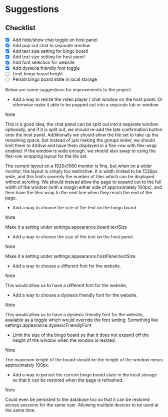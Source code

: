 # Suggestions

## Checklist

- [x] Add hide/show chat toggle on host panel
- [x] Add pop out chat to separate window
- [x] Add text size setting for bingo board
- [x] Add text size setting for host panel
- [x] Add font selection for website
- [x] Add dyslexia friendly font toggle
- [ ] Limit bingo board height
- [ ] Persist bingo board state in local storage

Below are some suggestions for improvements to the project.

- Add a way to resize the video player / chat window on the host panel.
  Or otherwise make it able to be popped out into a separate tab or window.

> [!note]
> This is a good idea, the chat panel can be split out into a seperate window optionally,
> and if it is split out, we should re-add the late confirmation button onto
> the host panel. Additionally we should allow the tile set to take up the remaining
> space, but instead of just making the groups wider, we should limit them to 40dvw
> and have them displayed in a flex-row with flex-wrap enabled.
> If the window is wide enough, we should also swap to using the flex-row
> wrapping layout for the tile set.
>
> The current layout on a 1920x1080 monitor is fine, but when on a
> wider monitor, the layout is simply too restrictive. It is width
> limited to be 1536px wide, and this limits severely the number of
> tiles which can be displayed without scrolling. We should instead
> allow the page to expand out to the full width of the window (with
> a margin either side of approximately 100px), and then have the tiles
> wrap to the next line when they reach the end of the page.

- Add a way to choose the size of the text on the bingo board.

> [!note]
> Make it a setting under settings.appearance.board.textSize

- Add a way to choose the size of the text on the host panel.

> [!note]
> Make it a setting under settings.appearance.hostPanel.textSize

- Add a way to choose a different font for the website.

> [!note]
> This would allow us to have a different font for the website,

- Add a way to choose a dyslexia friendly font for the website.

> [!note]
> This would allow us to have a dyslexic friendly font for the website,
> available as a toggle which would override the font setting.
> Something like settings.appearance.dyslexicFriendlyFont

- Limit the size of the bingo board so that it does not expand off the height
  of the window when the window is resized.

> [!note]
> The maximum height of the board should be the height of the
> window minus approximately 100px.

- Add a way to persist the current bingo board state in the local storage so
  that it can be restored when the page is refreshed.

> [!note]
> Could even be persisted to the database too so that it can be restored across
> sessions for the same user. Allowing multiple devices to be used at the same time.
